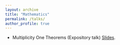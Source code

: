 ```yaml
---
layout: archive
title: "Mathematics"
permalink: /talks/
author_profile: true
---
```


* Multiplicity One Theorems (Expository talk) [Slides](Multiplicity_one_theorems.pdf).
